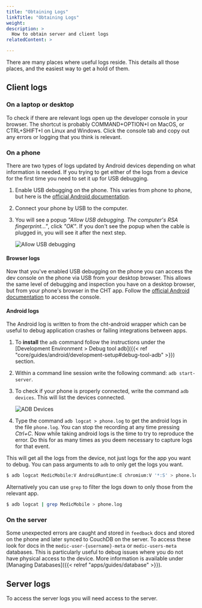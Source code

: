 ```yaml
---
title: "Obtaining Logs"
linkTitle: "Obtaining Logs"
weight:
description: >
  How to obtain server and client logs
relatedContent: >

---
```


There are many places where useful logs reside. This details all those places, and the easiest way to get a hold of them.

## Client logs

### On a laptop or desktop

To check if there are relevant logs open up the developer console in your browser. The shortcut is probably COMMAND+OPTION+I on MacOS, or CTRL+SHIFT+I on Linux and Windows. Click the console tab and copy out any errors or logging that you think is relevant.

### On a phone

There are two types of logs updated by Android devices depending on what information is needed. If you trying to get either of the logs from a device for the first time you need to set it up for USB debugging.

1. Enable USB debugging on the phone. This varies from phone to phone, but here is the [official Android documentation](https://developer.android.com/studio/debug/dev-options#enable).
2. Connect your phone by USB to the computer.
3. You will see a popup _"Allow USB debugging. The computer's RSA fingerprint..."_, click _"OK"_. If you don't see the popup when the cable is plugged in, you will see it after the next step.

   ![Allow USB debugging](/apps/guides/debugging/images/allow_usb_debugging.png)

#### Browser logs

Now that you've enabled USB debugging on the phone you can access the dev console on the phone via USB from your desktop browser. This allows the same level of debugging and inspection you have on a desktop browser, but from your phone's browser in the CHT app. Follow the [official Android documentation](https://developer.chrome.com/docs/devtools/remote-debugging/webviews/#open_a_webview_in_devtools) to access the console.

#### Android logs

The Android log is written to from the cht-android wrapper which can be useful to debug application crashes or failing integrations between apps.

1. To **install** the `adb` command follow the instructions under the [Development Environment > Debug tool adb]({{< ref "core/guides/android/development-setup#debug-tool-adb" >}}) section.
2. Within a command line session write the following command: `adb start-server`.
3. To check if your phone is properly connected, write the command `adb devices`. This will list the devices connected.

   ![ADB Devices](/apps/guides/debugging/images/adb_devices.png)

4. Type the command `adb logcat > phone.log` to get the android logs in the file `phone.log`. You can stop the recording at any time pressing _Ctrl+C_. Now while taking android logs is the time to try to reproduce the error. Do this for as many times as you deem necessary to capture logs for that event.

This will get all the logs from the device, not just logs for the app you want to debug. You can pass arguments to `adb` to only get the logs you want.

```sh
$ adb logcat MedicMobile:V AndroidRuntime:E chromium:V '*:S' > phone.log
```

Alternatively you can use `grep` to filter the logs down to only those from the relevant app.

```sh
$ adb logcat | grep MedicMobile > phone.log
```

### On the server

Some unexpected errors are caught and stored in `feedback` docs and stored on the phone and later synced to CouchDB on the server. To access these look for docs in the `medic-user-{username}-meta` or `medic-users-meta` databases. This is particularly useful to debug issues where you do not have physical access to the device. More information is available under [Managing Databases]({{< relref "apps/guides/database" >}}).

## Server logs

To access the server logs you will need access to the server.
